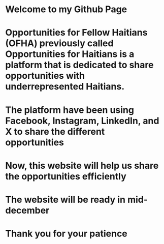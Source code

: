 # Welcome to my Github Page
# Opportunities for Fellow Haitians (OFHA) previously called Opportunities for Haitians is a platform that is dedicated to share opportunities with underrepresented Haitians.
# The platform have been using Facebook, Instagram, LinkedIn, and X to share the different opportunities
# Now, this website will help us share the opportunities efficiently
# The website will be ready in mid-december
# Thank you for your patience
